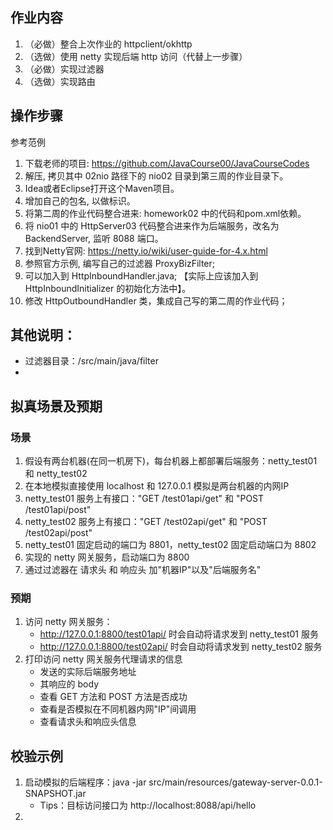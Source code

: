 ## 作业内容
1. （必做）整合上次作业的 httpclient/okhttp
2. （选做）使用 netty 实现后端 http 访问（代替上一步骤）
3. （必做）实现过滤器
4. （选做）实现路由

## 操作步骤
参考范例
1. 下载老师的项目: https://github.com/JavaCourse00/JavaCourseCodes
2. 解压, 拷贝其中 02nio 路径下的 nio02 目录到第三周的作业目录下。
3. Idea或者Eclipse打开这个Maven项目。
4. 增加自己的包名, 以做标识。
5. 将第二周的作业代码整合进来: homework02 中的代码和pom.xml依赖。
6. 将 nio01 中的 HttpServer03 代码整合进来作为后端服务，改名为 BackendServer, 监听 8088 端口。
7. 找到Netty官网: https://netty.io/wiki/user-guide-for-4.x.html
8. 参照官方示例, 编写自己的过滤器 ProxyBizFilter;
9. 可以加入到 HttpInboundHandler.java; 【实际上应该加入到 HttpInboundInitializer 的初始化方法中】。
10. 修改 HttpOutboundHandler 类，集成自己写的第二周的作业代码；

## 其他说明：
- 过滤器目录：/src/main/java/filter
- 

## 拟真场景及预期
### 场景
1. 假设有两台机器(在同一机房下)，每台机器上都部署后端服务：netty_test01 和 netty_test02
2. 在本地模拟直接使用 localhost 和 127.0.0.1 模拟是两台机器的内网IP
3. netty_test01 服务上有接口："GET /test01api/get" 和 "POST /test01api/post"
4. netty_test02 服务上有接口："GET /test02api/get" 和 "POST /test02api/post"
5. netty_test01 固定启动的端口为 8801，netty_test02 固定启动端口为 8802
6. 实现的 netty 网关服务，启动端口为 8800
7. 通过过滤器在 请求头 和 响应头 加"机器IP"以及"后端服务名"

### 预期
1. 访问 netty 网关服务：
    - http://127.0.0.1:8800/test01api/ 时会自动将请求发到 netty_test01 服务
    - http://127.0.0.1:8800/test02api/ 时会自动将请求发到 netty_test02 服务
2. 打印访问 netty 网关服务代理请求的信息
    - 发送的实际后端服务地址
    - 其响应的 body
    - 查看 GET 方法和 POST 方法是否成功
    - 查看是否模拟在不同机器内网"IP"间调用
    - 查看请求头和响应头信息

## 校验示例
1. 启动模拟的后端程序：java -jar src/main/resources/gateway-server-0.0.1-SNAPSHOT.jar
    - Tips：目标访问接口为 http://localhost:8088/api/hello
2. 